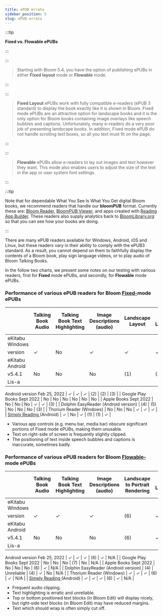 ```yaml
---
title: ePUB errata
sidebar_position: 5
slug: ePUB-errata
---
```




:::tip

**Fixed vs. Flowable ePUBs**  

:::

::: 

>Starting with Bloom 5.4, you have the option of publishing ePUBs in either **Fixed** **layout** mode or **Flowable** mode.   

:::

::: 

>**Fixed Layout** ePUBs work with fully compatible e-readers (ePUB 3 standard) to display the book exactly like it is shown in Bloom. Fixed mode ePUBs are an attractive option for landscape books and it is the only option for Bloom books containing image overlays like speech bubbles and captions. Unfortunately, many e-readers do a very poor job of presenting landscape books. In addition, Fixed mode ePUB do not handle scrolling text boxes, so all you text must fit on the page.  

:::

::: 

>**Flowable** ePUBs allow e-readers to lay out images and text however they want. This mode also enables users to adjust the size of the text in the app or user system font settings. 

:::



:::tip

Note that for dependable What You See Is What You Get digital Bloom books, we recommend readers that handle our **bloomPUB** format. Currently these are: [Bloom Reader](https://bloomlibrary.org/page/create/bloom-reader), [BloomPUB Viewer](https://github.com/BloomBooks/bloompub-viewer/releases), and apps created with [Reading App Builder](https://software.sil.org/readingappbuilder/). These readers also supply analytics back to [BloomLibrary.org](http://BloomLibrary.org) so that you can see how your books are doing.

:::



There are many ePUB readers available for Windows, Android, iOS and Linux, but these readers vary in their ability to comply with the ePUB3 standard. As a result, you cannot depend on them to faithfully display the contents of a Bloom book, play sign language videos, or to play audio of Bloom Talking Books.


In the follow two charts, we present some notes on our testing with various readers, first for **Fixed** mode ePUBs, and secondly, for **Flowable** mode ePUBs. 


### Performance of various ePUB readers for Bloom <u>Fixed-</u>mode ePUBs


|                                                                                                  | Talking Book Audio | Talking Book Text Highlighting | Image Descriptions (audio) | Landscape Layout | Sign Language | Overlay Bubbles (e.g. comics) |
| ------------------------------------------------------------------------------------------------ | ------------------ | ------------------------------ | -------------------------- | ---------------- | ------------- | ----------------------------- |
| eKitabu Windows
version                                                                          | ✓                  | No                             | ✓                          | ✓                | ✓             | ✓                             |
| eKitabu Android
v5.4.1                                                                           | No                 | No                             | No                         | (1)              | (1)           | ✓                             |
| Lis-a
Android version
Feb 25, 2022                                                               | ✓                  | ✓                              | ✓                          | (2)              | (2)           | (3)                           |
| Google Play Books
Sept 2022                                                                      | No                 | No                             | No                         | No               | No            | No                            |
| Apple Books
Sept 2022                                                                            | No                 | No                             | No                         | ✓                | ✓             | (3)                           |
| Dolphin EasyReader
(Android version)                                                             | (4)                | (5)                            | No                         | No               | No            | (3)                           |
| Thorium Reader (Windows)                                                                         | No                 | No
                            | No                         | ✓                | ✓             | ✓                             |
| [Simply Reading ](https://play.google.com/store/apps/details?id=aeldata.simply.reading)(Android) | ✓                  | No                             | ✓                          | (1)              | (1)           | ✓                             |

- Various app controls (e.g. menu bar, media bar) obscure significant portions of Fixed mode ePUBs, making them unusable.
- Text on right-side of screen is frequently slightly clipped.
- The positioning of text inside speech bubbles and captions is inaccurate, sometimes badly.

### Performance of various ePUB readers for Bloom <u>Flowable-</u>mode ePUBs


|                                                                                                  | Talking Book Audio | Talking Book Text Highlighting | Image Descriptions (audio) | Landscape to Portrait Rendering | Sign Language | **Overly Bubbles (e.g. comics)** |
| ------------------------------------------------------------------------------------------------ | ------------------ | ------------------------------ | -------------------------- | ------------------------------- | ------------- | -------------------------------- |
| eKitabu Windows
version                                                                          | ✓                  | ✓                              | ✓                          | (6)                             | ✓             | N/A                              |
| eKitabu Android
v5.4.1                                                                           | No                 | No                             | No                         | (6)                             | ✓             | N/A                              |
| Lis-a
Android version
Feb 25, 2022                                                               | ✓                  | ✓                              | ✓                          | (6)                             | ✓             | N/A                              |
| Google Play Books
Sept 2022                                                                      | No                 | No                             | No                         | (7)                             | No            | N/A                              |
| Apple Books
Sept 2022                                                                            | No                 | No                             | No                         | (6)                             | ✓             | N/A                              |
| Dolphin EasyReader
(Android version)                                                             | (4)                | Unreliable                     | (4)                        | ✓                               | No            | N/A                              |
| Thorium Reader (Windows)                                                                         | ✓                  | ✓                              | ✓                          | (6)                             | ✓             | N/A                              |
| [Simply Reading ](https://play.google.com/store/apps/details?id=aeldata.simply.reading)(Android) | ✓                  | ✓                              | ✓                          | (6)                             | ✓             | N/A                              |

- Frequent audio clipping.
- Text highlighting is erratic and unreliable.
- Top or bottom positioned text blocks (in Bloom Edit) will display nicely, but right-side text blocks (in Bloom Edit) may have reduced margins.
- Text which should wrap is often simply cut off.

